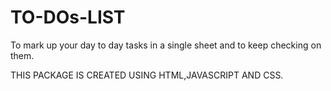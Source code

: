 # TO-DOs-LIST
To mark up your day to day tasks in a single sheet and to keep checking on them.



THIS PACKAGE IS CREATED USING HTML,JAVASCRIPT AND CSS.
